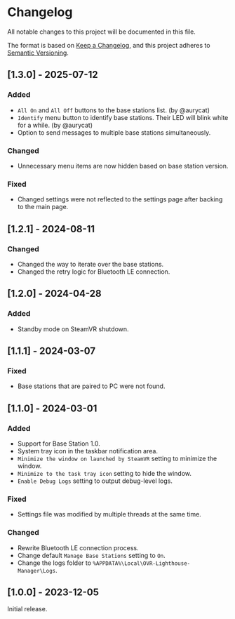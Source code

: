 # Changelog

All notable changes to this project will be documented in this file.

The format is based on [Keep a Changelog](https://keepachangelog.com/en/1.1.0/),
and this project adheres to [Semantic Versioning](https://semver.org/spec/v2.0.0.html).

## [1.3.0] - 2025-07-12

### Added
- `All On` and `All Off` buttons to the base stations list. (by @aurycat)
- `Identify` menu button to identify base stations. Their LED will blink white for a while. (by @aurycat)
- Option to send messages to multiple base stations simultaneously.

### Changed
- Unnecessary menu items are now hidden based on base station version.

### Fixed
- Changed settings were not reflected to the settings page after backing to the main page.

## [1.2.1] - 2024-08-11

### Changed

- Changed the way to iterate over the base stations.
- Changed the retry logic for Bluetooth LE connection.

## [1.2.0] - 2024-04-28

### Added

- Standby mode on SteamVR shutdown.

## [1.1.1] - 2024-03-07

### Fixed

- Base stations that are paired to PC were not found.

## [1.1.0] - 2024-03-01

### Added

- Support for Base Station 1.0.
- System tray icon in the taskbar notification area.
- `Minimize the window on launched by SteamVR` setting to minimize the window.
- `Minimize to the task tray icon` setting to hide the window.
- `Enable Debug Logs` setting to output debug-level logs.

### Fixed

- Settings file was modified by multiple threads at the same time.

### Changed

- Rewrite Bluetooth LE connection process.
- Change default `Manage Base Stations` setting to `On`.
- Change the logs folder to `%APPDATA%\Local\OVR-Lighthouse-Manager\Logs`.

## [1.0.0] - 2023-12-05

Initial release.
